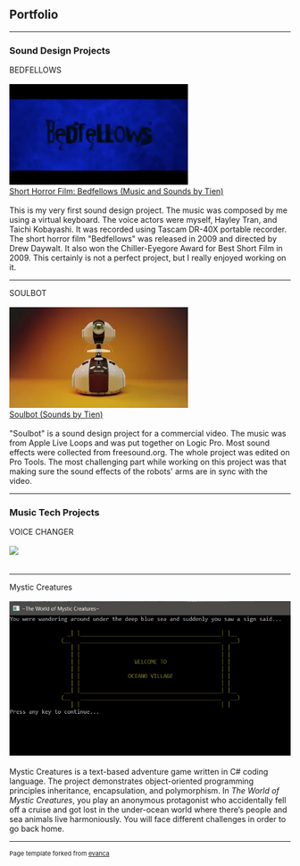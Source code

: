 ## Portfolio

---

### Sound Design Projects

BEDFELLOWS
<br><br>
<img src="images/bedfellows2.webp"/>
<br>
[Short Horror Film: Bedfellows (Music and Sounds by Tien)](https://youtu.be/qjXORN1yXfU)
<br><br>
This is my very first sound design project. The music was composed by me using a virtual keyboard. The voice actors were myself, Hayley Tran, and Taichi Kobayashi. It was recorded using Tascam DR-40X portable recorder. The short horror film "Bedfellows" was released in 2009 and directed by Drew Daywalt. It also won the Chiller-Eyegore Award for Best Short Film in 2009. This certainly is not a perfect project, but I really enjoyed working on it.

---
SOULBOT
<br><br>
<img src="images/soulbot.webp"/>
<br>
[Soulbot (Sounds by Tien)](https://youtu.be/ltQaZAETpzY)
<br><br>
"Soulbot" is a sound design project for a commercial video. The music was from Apple Live Loops and was put together on Logic Pro. Most sound effects were collected from freesound.org. The whole project was edited on Pro Tools. The most challenging part while working on this project was that making sure the sound effects of the robots' arms are in sync with the video.

---

### Music Tech Projects
VOICE CHANGER
<br><br>
<img src="images/voicechanger_front.png"/>
<br><br>

---

Mystic Creatures
<br><br>
<img src="images/MysticCreatures_logo.jpg"/>
<br><br>
Mystic Creatures is a text-based adventure game written in C# coding language. The project demonstrates object-oriented programming principles inheritance, encapsulation, and polymorphism.
In *The World of Mystic Creatures*, you play an anonymous protagonist who accidentally fell off a cruise and got lost in the under-ocean world where there’s people and sea animals live harmoniously. You will face different challenges in order to go back home.


---
<p style="font-size:11px">Page template forked from <a href="https://github.com/evanca/quick-portfolio">evanca</a></p>
<!-- Remove above link if you don't want to attibute -->
